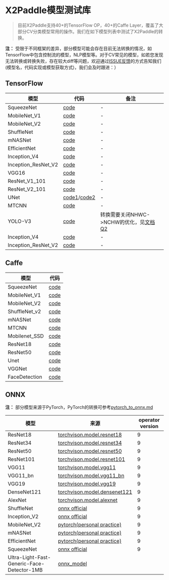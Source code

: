 # X2Paddle模型测试库
> 目前X2Paddle支持40+的TensorFlow OP，40+的Caffe Layer，覆盖了大部分CV分类模型常用的操作。我们在如下模型列表中测试了X2Paddle的转换。

**注：** 受限于不同框架的差异，部分模型可能会存在目前无法转换的情况，如TensorFlow中包含控制流的模型，NLP模型等。对于CV常见的模型，如若您发现无法转换或转换失败，存在较大diff等问题，欢迎通过[ISSUE反馈](https://github.com/PaddlePaddle/X2Paddle/issues/new)的方式告知我们(模型名，代码实现或模型获取方式)，我们会及时跟进：）

## TensorFlow

| 模型 | 代码 | 备注 |
|------|----------|------|
| SqueezeNet | [code](https://github.com/tensorflow/tpu/blob/master/models/official/squeezenet/squeezenet_model.py)|-|
| MobileNet_V1 | [code](https://github.com/tensorflow/models/tree/master/research/slim/nets) |-|
| MobileNet_V2 | [code](https://github.com/tensorflow/models/tree/master/research/slim/nets) |-|
| ShuffleNet | [code](https://github.com/TropComplique/shufflenet-v2-tensorflow) |-|
| mNASNet | [code](https://github.com/tensorflow/tpu/tree/master/models/official/mnasnet) |-|
| EfficientNet | [code](https://github.com/tensorflow/tpu/tree/master/models/official/efficientnet) |-|
| Inception_V4 | [code](https://github.com/tensorflow/models/blob/master/research/slim/nets/inception_v4.py) |-|
| Inception_ResNet_V2 | [code](https://github.com/tensorflow/models/blob/master/research/slim/nets/inception_resnet_v2.py) |-|
| VGG16 | [code](https://github.com/tensorflow/models/tree/master/research/slim/nets) |-|
| ResNet_V1_101 | [code](https://github.com/tensorflow/models/tree/master/research/slim/nets) |-|
| ResNet_V2_101 | [code](https://github.com/tensorflow/models/tree/master/research/slim/nets) |-|
| UNet | [code1](https://github.com/jakeret/tf_unet )/[code2](https://github.com/lyatdawn/Unet-Tensorflow) |-|
|MTCNN | [code](https://github.com/AITTSMD/MTCNN-Tensorflow) |-|
|YOLO-V3| [code](https://github.com/YunYang1994/tensorflow-yolov3) | 转换需要关闭NHWC->NCHW的优化，见[文档Q2](FAQ.md) |
|Inception_V4| [code](https://github.com/tensorflow/models/tree/master/research/slim/nets) | - |
|Inception_ResNet_V2| [code](https://github.com/tensorflow/models/tree/master/research/slim/nets) | - |

## Caffe

| 模型 | 代码 |
|-------|--------|
| SqueezeNet | [code](https://github.com/DeepScale/SqueezeNet/tree/master/SqueezeNet_v1.1) |
| MobileNet_V1 | [code](https://github.com/shicai/MobileNet-Caffe) |
| MobileNet_V2 | [code](https://github.com/shicai/MobileNet-Caffe) |
| ShuffleNet_v2 | [code](https://github.com/miaow1988/ShuffleNet_V2_pytorch_caffe/releases/tag/v0.1.0) |
| mNASNet | [code](https://github.com/LiJianfei06/MnasNet-caffe) |
| MTCNN | [code](https://github.com/kpzhang93/MTCNN_face_detection_alignment/tree/master/code/codes/MTCNNv1/model) |
| Mobilenet_SSD | [code](https://github.com/chuanqi305/MobileNet-SSD) |
| ResNet18 | [code](https://github.com/HolmesShuan/ResNet-18-Caffemodel-on-ImageNet/blob/master/deploy.prototxt) |
| ResNet50 | [code](https://github.com/soeaver/caffe-model/blob/master/cls/resnet/deploy_resnet50.prototxt) |
| Unet | [code](https://github.com/jolibrain/deepdetect/blob/master/templates/caffe/unet/deploy.prototxt) |
| VGGNet | [code](https://gist.github.com/ksimonyan/211839e770f7b538e2d8#file-vgg_ilsvrc_16_layers_deploy-prototxt) |
| FaceDetection | [code](https://github.com/ShiqiYu/libfacedetection/blob/master/models/caffe/yufacedetectnet-open-v1.prototxt) |





## ONNX
**注：** 部分模型来源于PyTorch，PyTorch的转换可参考[pytorch_to_onnx.md](pytorch_to_onnx.md)

| 模型 | 来源 | operator version|
|-------|--------|---------|
| ResNet18 | [torchvison.model.resnet18](https://github.com/pytorch/vision/blob/master/torchvision/models/resnet.py) |9|
| ResNet34 | [torchvison.model.resnet34](https://github.com/pytorch/vision/blob/master/torchvision/models/resnet.py) |9|
| ResNet50 | [torchvison.model.resnet50](https://github.com/pytorch/vision/blob/master/torchvision/models/resnet.py) |9|
| ResNet101 | [torchvison.model.resnet101](https://github.com/pytorch/vision/blob/master/torchvision/models/resnet.py) |9|
| VGG11 | [torchvison.model.vgg11](https://github.com/pytorch/vision/blob/master/torchvision/models/vgg.py) |9|
| VGG11_bn | [torchvison.model.vgg11_bn](https://github.com/pytorch/vision/blob/master/torchvision/models/vgg.py) |9|
| VGG19| [torchvison.model.vgg19](https://github.com/pytorch/vision/blob/master/torchvision/models/vgg.py) |9|
| DenseNet121 | [torchvison.model.densenet121](https://github.com/pytorch/vision/blob/master/torchvision/models/densenet.py) |9|
| AlexNet | [torchvison.model.alexnet](https://github.com/pytorch/vision/blob/master/torchvision/models/alexnet.py) |9|
| ShuffleNet | [onnx official](https://github.com/onnx/models/tree/master/vision/classification/shufflenet) |9|
| Inception_V2 | [onnx official](https://github.com/onnx/models/tree/master/vision/classification/inception_and_googlenet/inception_v2) |9|
| MobileNet_V2 | [pytorch(personal practice)](https://github.com/tonylins/pytorch-mobilenet-v2) |9|
| mNASNet | [pytorch(personal practice)](https://github.com/rwightman/gen-efficientnet-pytorch) |9|
| EfficientNet | [pytorch(personal practice)](https://github.com/rwightman/gen-efficientnet-pytorch) |9|
| SqueezeNet | [onnx official](https://s3.amazonaws.com/download.onnx/models/opset_9/squeezenet.tar.gz) |9|
|Ultra-Light-Fast-Generic-Face-Detector-1MB| [onnx_model](https://github.com/Linzaer/Ultra-Light-Fast-Generic-Face-Detector-1MB/tree/master/models/onnx)| |
